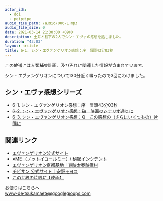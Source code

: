 ```yaml
---
actor_ids:
  - doi
  - peipeipe
audio_file_path: /audio/006-1.mp3
audio_file_size: 0
date: 2021-03-14 21:30:00 +0900
description: 土井と松下の2人でシン・エヴァの感想を話しました。
duration: "43:03"
layout: article
title: 6-1. シン・エヴァンゲリオン感想：序　冒頭43分03秒
---
```

この放送には人類補完計画、及びそれに関連した情報が含まれています。


シン・エヴァンゲリオンについて130分近く喋ったので3回にわけました。


## シン・エヴァ感想シリーズ
- 6-1. シン・エヴァンゲリオン感想：序　冒頭43分03秒
- [6-2. シン・エヴァンゲリオン感想：破　映画のシナリオ通りに](https://www-de-tsukamaete.github.io/episode/6-2)
- [6-3. シン・エヴァンゲリオン感想：Q　この感想の（さらにいくつもの）片隅に](https://www-de-tsukamaete.github.io/episode/6-3)


## 関連リンク
- [エヴァンゲリオン公式サイト](https://www.evangelion.co.jp/)
- [≠ME （ノットイコールミー）/ 秘密インシデント](https://www.youtube.com/watch?v=dpSgsHxhWbA)
- [エヴァンゲリオン京都基地｜東映太秦映画村](https://www.toei-eigamura.com/eva/)
- [チビサン 公式サイト｜安野モヨコ](https://ochibisan.com/)
- [この世界の片隅に【映画】](https://konosekai.jp/)


お便りはこちらへ<br/>
www-de-tsukamaete@googlegroups.com
